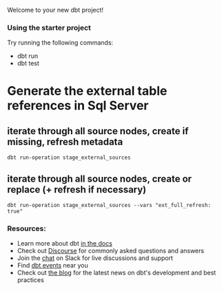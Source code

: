Welcome to your new dbt project!

### Using the starter project

Try running the following commands:
- dbt run
- dbt test

# Generate the external table references in Sql Server
## iterate through all source nodes, create if missing, refresh metadata
```
dbt run-operation stage_external_sources
```

## iterate through all source nodes, create or replace (+ refresh if necessary)
```
dbt run-operation stage_external_sources --vars "ext_full_refresh: true"
```

### Resources:
- Learn more about dbt [in the docs](https://docs.getdbt.com/docs/introduction)
- Check out [Discourse](https://discourse.getdbt.com/) for commonly asked questions and answers
- Join the [chat](https://community.getdbt.com/) on Slack for live discussions and support
- Find [dbt events](https://events.getdbt.com) near you
- Check out [the blog](https://blog.getdbt.com/) for the latest news on dbt's development and best practices
